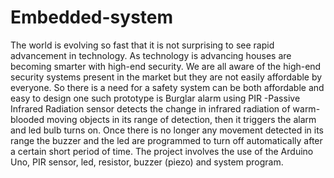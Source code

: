 # Embedded-system
The world is evolving so fast that it is not surprising to see rapid advancement in technology. As technology is advancing houses are becoming smarter with high-end security. We are all aware of the high-end security systems present in the market but they are not easily affordable by everyone. So there is a need for a safety system can be both affordable and easy to design one such prototype is Burglar alarm using PIR -Passive Infrared Radiation sensor detects the change in infrared radiation of warm-blooded moving objects in its range of detection, then it triggers the alarm and led bulb turns on. Once there is no longer any movement detected in its range the buzzer and the led are programmed to turn off automatically after a certain short period of time. The project involves the use of the Arduino Uno, PIR sensor, led, resistor, buzzer (piezo) and system program.
